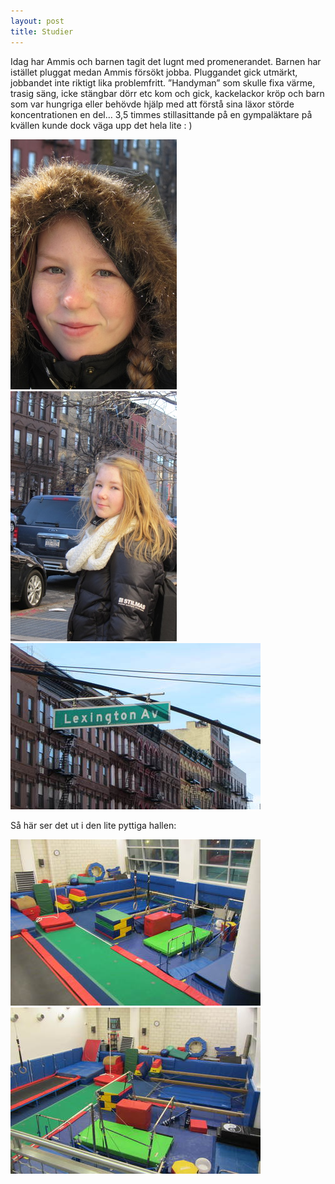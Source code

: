 ```yaml
---
layout: post
title: Studier
---
```


Idag har Ammis och barnen tagit det lugnt med promenerandet. Barnen har
istället pluggat medan Ammis försökt jobba. Pluggandet gick utmärkt, jobbandet
inte riktigt lika problemfritt. ”Handyman” som skulle fixa värme, trasig säng,
icke stängbar dörr etc kom och gick, kackelackor kröp och barn som var hungriga
eller behövde hjälp med att förstå sina läxor störde koncentrationen en del…
3,5 timmes stillasittande på en gympaläktare på kvällen kunde dock väga upp det
hela lite : )

<a href="/images/2015-01-14/IMG_5050.JPG"><img src="/images/2015-01-14/thumbnails/IMG_5050.JPG" /></a>
<a href="/images/2015-01-14/IMG_5051.JPG"><img src="/images/2015-01-14/thumbnails/IMG_5051.JPG" /></a>
<a href="/images/2015-01-14/IMG_5060.JPG"><img src="/images/2015-01-14/thumbnails/IMG_5060.JPG" /></a>

Så här ser det ut i den lite pyttiga hallen:

<a href="/images/2015-01-14/IMG_5066.JPG"><img src="/images/2015-01-14/thumbnails/IMG_5066.JPG" /></a>
<a href="/images/2015-01-14/IMG_5067.JPG"><img src="/images/2015-01-14/thumbnails/IMG_5067.JPG" /></a>
